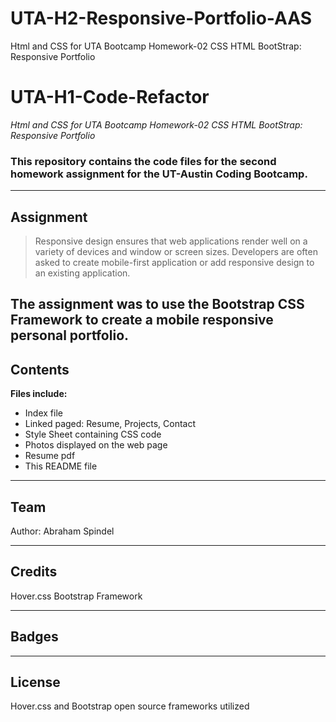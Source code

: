 # UTA-H2-Responsive-Portfolio-AAS
Html and CSS for UTA Bootcamp Homework-02 CSS HTML BootStrap: Responsive Portfolio
# UTA-H1-Code-Refactor
*Html and CSS for UTA Bootcamp Homework-02 CSS HTML BootStrap: Responsive Portfolio*
### This repository contains the code files for the second homework assignment for the UT-Austin Coding Bootcamp.

---

## Assignment
>Responsive design ensures that web applications render well on a variety of devices and window or 
>screen sizes. Developers are often asked to create mobile-first application or add responsive 
>design to an existing application.


The assignment was to use the Bootstrap CSS Framework to create a mobile responsive personal portfolio. 
---

## Contents
**Files include:**
* Index file
* Linked paged: Resume, Projects, Contact
* Style Sheet containing CSS code
* Photos displayed on the web page
* Resume pdf
* This README file


---

## Team
Author: Abraham Spindel

---

## Credits
Hover.css
Bootstrap Framework

---

## Badges


---

## License
Hover.css and Bootstrap open source frameworks utilized 
